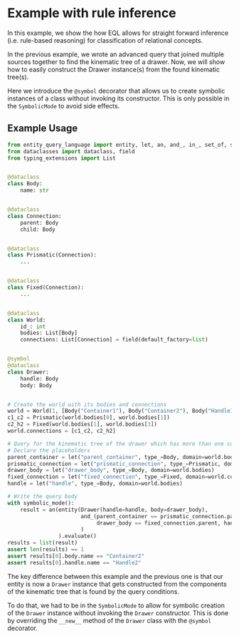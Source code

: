 # Example with rule inference

In this example, we show the how EQL allows for straight forward inference (i.e. rule-based reasoning) for 
classification of relational concepts.

In the previous example, we wrote an advanced query that joined multiple sources together to find the kinematic tree of
a drawer. Now, we will show how to easily construct the Drawer instance(s) from the found kinematic tree(s).

Here we introduce the `@symbol` decorator that allows us to create symbolic instances of a class without invoking its
constructor. This is only possible in the `SymbolicMode` to avoid side effects.

## Example Usage

```python
from entity_query_language import entity, let, an, and_, in_, set_of, symbolic_mode, symbol
from dataclasses import dataclass, field
from typing_extensions import List


@dataclass
class Body:
    name: str


@dataclass
class Connection:
    parent: Body
    child: Body


@dataclass
class Prismatic(Connection):
    ...


@dataclass
class Fixed(Connection):
    ...


@dataclass
class World:
    id_: int
    bodies: List[Body]
    connections: List[Connection] = field(default_factory=list)


@symbol
@dataclass
class Drawer:
    handle: Body
    body: Body


# Create the world with its bodies and connections
world = World(1, [Body("Container1"), Body("Container2"), Body("Handle1"), Body("Handle2")])
c1_c2 = Prismatic(world.bodies[0], world.bodies[1])
c2_h2 = Fixed(world.bodies[1], world.bodies[3])
world.connections = [c1_c2, c2_h2]

# Query for the kinematic tree of the drawer which has more than one component.
# Declare the placeholders
parent_container = let("parent_container", type_=Body, domain=world.bodies)
prismatic_connection = let("prismatic_connection", type_=Prismatic, domain=world.connections)
drawer_body = let("drawer_body", type_=Body, domain=world.bodies)
fixed_connection = let("fixed_connection", type_=Fixed, domain=world.connections)
handle = let("handle", type_=Body, domain=world.bodies)

# Write the query body
with symbolic_mode():
    result = an(entity(Drawer(handle=handle, body=drawer_body),
                       and_(parent_container == prismatic_connection.parent, drawer_body == prismatic_connection.child,
                            drawer_body == fixed_connection.parent, handle == fixed_connection.child)
                       )
                ).evaluate()
results = list(result)
assert len(results) == 1
assert results[0].body.name == "Container2"
assert results[0].handle.name == "Handle2"
```

The key difference between this example and the previous one is that our entity is now a `Drawer` instance that 
gets constructed from the components of the kinematic tree that is found by the query conditions.

To do that, we had to be in the `SymbolicMode` to allow for symbolic creation of the `Drawer` instance without
invoking the `Drawer` constructor. This is done by overriding the `__new__` method of the `Drawer` class with the
`@symbol` decorator.
